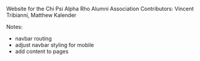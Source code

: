 Website for the Chi Psi Alpha Rho Alumni Association
Contributors: Vincent Tribianni, Matthew Kalender


Notes:

- navbar routing
- adjust navbar styling for mobile
- add content to pages
